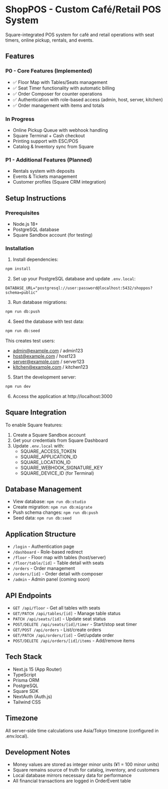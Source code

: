 # ShopPOS - Custom Café/Retail POS System

Square-integrated POS system for café and retail operations with seat timers, online pickup, rentals, and events.

## Features

### P0 - Core Features (Implemented)
- ✅ Floor Map with Tables/Seats management
- ✅ Seat Timer functionality with automatic billing
- ✅ Order Composer for counter operations
- ✅ Authentication with role-based access (admin, host, server, kitchen)
- ✅ Order management with items and totals

### In Progress
- Online Pickup Queue with webhook handling
- Square Terminal + Cash checkout
- Printing support with ESC/POS
- Catalog & Inventory sync from Square

### P1 - Additional Features (Planned)
- Rentals system with deposits
- Events & Tickets management
- Customer profiles (Square CRM integration)

## Setup Instructions

### Prerequisites
- Node.js 18+
- PostgreSQL database
- Square Sandbox account (for testing)

### Installation

1. Install dependencies:
```bash
npm install
```

2. Set up your PostgreSQL database and update `.env.local`:
```
DATABASE_URL="postgresql://user:password@localhost:5432/shoppos?schema=public"
```

3. Run database migrations:
```bash
npm run db:push
```

4. Seed the database with test data:
```bash
npm run db:seed
```

This creates test users:
- admin@example.com / admin123
- host@example.com / host123
- server@example.com / server123
- kitchen@example.com / kitchen123

5. Start the development server:
```bash
npm run dev
```

6. Access the application at http://localhost:3000

## Square Integration

To enable Square features:

1. Create a Square Sandbox account
2. Get your credentials from Square Dashboard
3. Update `.env.local` with:
   - SQUARE_ACCESS_TOKEN
   - SQUARE_APPLICATION_ID
   - SQUARE_LOCATION_ID
   - SQUARE_WEBHOOK_SIGNATURE_KEY
   - SQUARE_DEVICE_ID (for Terminal)

## Database Management

- View database: `npm run db:studio`
- Create migration: `npm run db:migrate`
- Push schema changes: `npm run db:push`
- Seed data: `npm run db:seed`

## Application Structure

- `/login` - Authentication page
- `/dashboard` - Role-based redirect
- `/floor` - Floor map with tables (host/server)
- `/floor/table/[id]` - Table detail with seats
- `/orders` - Order management
- `/orders/[id]` - Order detail with composer
- `/admin` - Admin panel (coming soon)

## API Endpoints

- `GET /api/floor` - Get all tables with seats
- `GET/PATCH /api/tables/[id]` - Manage table status
- `PATCH /api/seats/[id]` - Update seat status
- `POST/DELETE /api/seats/[id]/timer` - Start/stop seat timer
- `GET/POST /api/orders` - List/create orders
- `GET/PATCH /api/orders/[id]` - Get/update order
- `POST/DELETE /api/orders/[id]/items` - Add/remove items

## Tech Stack

- Next.js 15 (App Router)
- TypeScript
- Prisma ORM
- PostgreSQL
- Square SDK
- NextAuth (Auth.js)
- Tailwind CSS

## Timezone

All server-side time calculations use Asia/Tokyo timezone (configured in .env.local).

## Development Notes

- Money values are stored as integer minor units (¥1 = 100 minor units)
- Square remains source of truth for catalog, inventory, and customers
- Local database mirrors necessary data for performance
- All financial transactions are logged in OrderEvent table